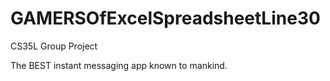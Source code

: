 # GAMERSOfExcelSpreadsheetLine30

CS35L Group Project


The BEST instant messaging app known to mankind.

